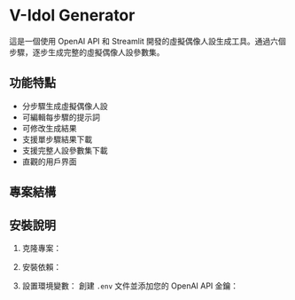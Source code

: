 # V-Idol Generator

這是一個使用 OpenAI API 和 Streamlit 開發的虛擬偶像人設生成工具。通過六個步驟，逐步生成完整的虛擬偶像人設參數集。

## 功能特點

- 分步驟生成虛擬偶像人設
- 可編輯每步驟的提示詞
- 可修改生成結果
- 支援單步驟結果下載
- 支援完整人設參數集下載
- 直觀的用戶界面

## 專案結構

## 安裝說明

1. 克隆專案： 

2. 安裝依賴： 

3. 設置環境變數：
創建 `.env` 文件並添加您的 OpenAI API 金鑰：